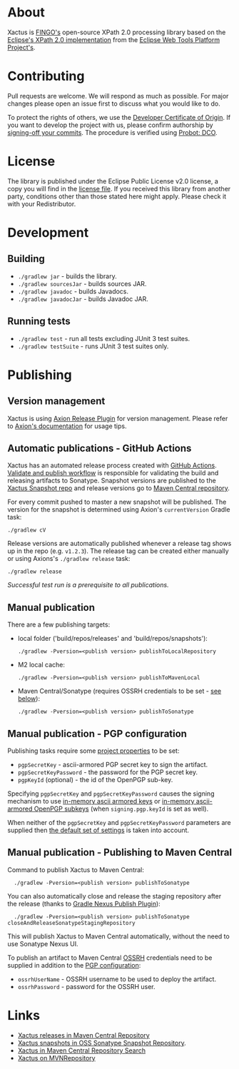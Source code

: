 # About

Xactus is [FINGO's](https://github.com/fingo) open-source XPath 2.0 processing library based on the [Eclipse's XPath 2.0 implementation](https://github.com/eclipse/webtools.sourceediting/tree/master/xpath/bundles/org.eclipse.wst.xml.xpath2) from the [Eclipse Web Tools Platform Project's](https://www.eclipse.org/webtools/).

# Contributing

Pull requests are welcome. We will respond as much as possible. For major changes please open an issue first to discuss what you would like to do.

To protect the rights of others, we use the [Developer Certificate of Origin](https://developercertificate.org/). If you want to develop the project with us, please confirm authorship by [signing-off your commits](https://git-scm.com/docs/git-commit#Documentation/git-commit.txt---signoff). The procedure is verified using [Probot: DCO](https://probot.github.io/apps/dco/).

# License

The library is published under the Eclipse Public License v2.0 license, a copy you will find in the [license file](/LICENSE). If you received this library from another party, conditions other than those stated here might apply. Please check it with your Redistributor.

# Development

## Building

* `./gradlew jar` - builds the library.
* `./gradlew sourcesJar` - builds sources JAR.
* `./gradlew javadoc` - builds Javadocs.
* `./gradlew javadocJar` - builds Javadoc JAR.

## Running tests

* `./gradlew test` - run all tests excluding JUnit 3 test suites.
* `./gradlew testSuite` - runs JUnit 3 test suites only.

# Publishing

## Version management

Xactus is using [Axion Release Plugin](https://github.com/allegro/axion-release-plugin) for version management. Please refer to [Axion's documentation](https://axion-release-plugin.readthedocs.io/en/latest/) for usage tips.

## Automatic publications - GitHub Actions

Xactus has an automated release process created with [GitHub Actions](https://github.com/features/actions). [Validate and publish workflow](https://github.com/fingo/xactus/actions/workflows/ci.yml) is responsible for validating the build and releasing artifacts to Sonatype. Snapshot versions are published to the [Xactus Snapshot repo](https://oss.sonatype.org/content/repositories/snapshots/info/fingo/xactus/xactus/) and release versions go to [Maven Central repository](https://repo.maven.apache.org/maven2/info/fingo/xactus/xactus/).  

For every commit pushed to master a new snapshot will be published. The version for the snapshot is determined using Axion's `currentVersion` Gradle task:

    ./gradlew cV

Release versions are automatically published whenever a release tag shows up in the repo (e.g. `v1.2.3`). The release tag can be created either manually or using Axions's `./gradlew release` task:

    ./gradlew release

*Successful test run is a prerequisite to all publications.*

## Manual publication

There are a few publishing targets:
* local folder ('build/repos/releases' and 'build/repos/snapshots'):

      ./gradlew -Pversion=<publish version> publishToLocalRepository

* M2 local cache:

      ./gradlew -Pversion=<publish version> publishToMavenLocal
  
* Maven Central/Sonatype (requires OSSRH credentials to be set - [see below](#manual-publication---publishing-to-maven-central)):

      ./gradlew -Pversion=<publish version> publishToSonatype

## Manual publication - PGP configuration

Publishing tasks require some [project properties](https://docs.gradle.org/current/userguide/build_environment.html#sec:project_properties) to be set:
* `pgpSecretKey` - ascii-armored PGP secret key to sign the artifact.
* `pgpSecretKeyPassword` - the password for the PGP secret key.
* `pgpKeyId` (optional) - the id of the OpenPGP sub-key.

Specifying `pgpSecretKey` and `pgpSecretKeyPassword` causes the signing mechanism to use [in-memory ascii armored keys](https://docs.gradle.org/current/userguide/signing_plugin.html#sec:in-memory-keys) or [in-memory ascii-armored OpenPGP subkeys](https://docs.gradle.org/current/userguide/signing_plugin.html#using_in_memory_ascii_armored_openpgp_subkeys) (when `signing.pgp.keyId` is set as well).

When neither of the `pgpSecretKey` and `pgpSecretKeyPassword` parameters are supplied then [the default set of settings](https://docs.gradle.org/current/userguide/signing_plugin.html#sec:signatory_credentials) is taken into account.

## Manual publication - Publishing to Maven Central

Command to publish Xactus to Maven Central:

      ./gradlew -Pversion=<publish version> publishToSonatype

You can also automatically close and release the staging repository after the release (thanks to [Gradle Nexus Publish Plugin](https://github.com/gradle-nexus/publish-plugin)):

      ./gradlew -Pversion=<publish version> publishToSonatype closeAndReleaseSonatypeStagingRepository

This will publish Xactus to Maven Central automatically, without the need to use Sonatype Nexus UI.

To publish an artifact to Maven Central [OSSRH](https://central.sonatype.org/publish/publish-guide/) credentials need to be supplied in addition to the [PGP configuration](#manual-publication---pgp-configuration):
* `ossrhUserName` - OSSRH username to be used to deploy the artifact.
* `ossrhPassword` - password for the OSSRH user.

# Links

* [Xactus releases in Maven Central Repository](https://repo.maven.apache.org/maven2/info/fingo/xactus/xactus/)
* [Xactus snapshots in OSS Sonatype Snapshot Repository](https://oss.sonatype.org/content/repositories/snapshots/info/fingo/xactus/xactus/).
* [Xactus in Maven Central Repository Search](https://search.maven.org/artifact/info.fingo.xactus/xactus)
* [Xactus on MVNRepository](https://mvnrepository.com/artifact/info.fingo.xactus/xactus)
